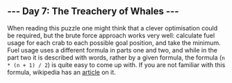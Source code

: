 ## --- Day 7: The Treachery of Whales ---

When reading this puzzle one might think that a clever optimisation could be required, but the brute force approach works very well: calculate fuel usage for each crab to each possible goal position, and take the minimum. Fuel usage uses a different formula in parts one and two, and while in the part two it is described with words, rather by a given formula, the formula (`n * (n + 1) / 2`) is quite easy to come up with. If you are not familiar with this formula, wikipedia has an [article](https://en.wikipedia.org/wiki/1_%2B_2_%2B_3_%2B_4_%2B_%E2%8B%AF) on it.
